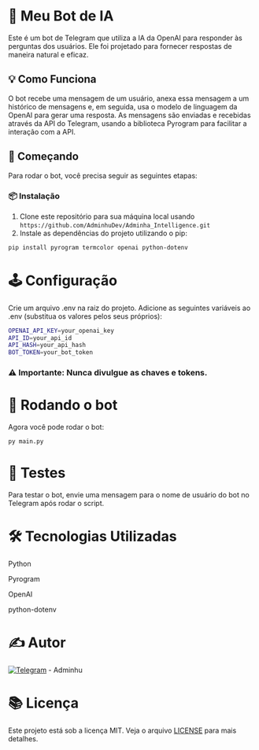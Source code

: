 # 🤖 Meu Bot de IA

Este é um bot de Telegram que utiliza a IA da OpenAI para responder às perguntas dos usuários. Ele foi projetado para fornecer respostas de maneira natural e eficaz.

## 💡 Como Funciona

O bot recebe uma mensagem de um usuário, anexa essa mensagem a um histórico de mensagens e, em seguida, usa o modelo de linguagem da OpenAI para gerar uma resposta. As mensagens são enviadas e recebidas através da API do Telegram, usando a biblioteca Pyrogram para facilitar a interação com a API.

## 🚀 Começando

Para rodar o bot, você precisa seguir as seguintes etapas:

### 📦 Instalação

1. Clone este repositório para sua máquina local usando ```https://github.com/AdminhuDev/Adminha_Intelligence.git```
2. Instale as dependências do projeto utilizando o pip:

```bash
pip install pyrogram termcolor openai python-dotenv
```

# 🕹️ Configuração
Crie um arquivo .env na raiz do projeto.
Adicione as seguintes variáveis ao .env (substitua os valores pelos seus próprios):

```bash
OPENAI_API_KEY=your_openai_key
API_ID=your_api_id
API_HASH=your_api_hash
BOT_TOKEN=your_bot_token
```
### ⚠️ Importante: Nunca divulgue as chaves e tokens.

# 🎲 Rodando o bot
Agora você pode rodar o bot:
```bash
py main.py
```

# 🧪 Testes
Para testar o bot, envie uma mensagem para o nome de usuário do bot no Telegram após rodar o script.

# 🛠️ Tecnologias Utilizadas
Python

Pyrogram

OpenAI

python-dotenv

# ✍️ Autor
[![Telegram](https://img.shields.io/badge/Telegram-blue&logo=telegram&logoColor=white)](https://t.me/Analista_Adminhu) - Adminhu

# 📚 Licença
Este projeto está sob a licença MIT. Veja o arquivo [LICENSE](LICENSE) para mais detalhes.

